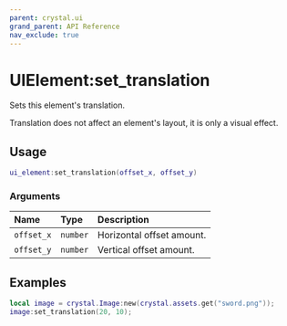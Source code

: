 ```yaml
---
parent: crystal.ui
grand_parent: API Reference
nav_exclude: true
---
```


# UIElement:set_translation

Sets this element's translation.

Translation does not affect an element's layout, it is only a visual effect.

## Usage

```lua
ui_element:set_translation(offset_x, offset_y)
```

### Arguments

| Name       | Type     | Description               |
| :--------- | :------- | :------------------------ |
| `offset_x` | `number` | Horizontal offset amount. |
| `offset_y` | `number` | Vertical offset amount.   |

## Examples

```lua
local image = crystal.Image:new(crystal.assets.get("sword.png"));
image:set_translation(20, 10);
```
